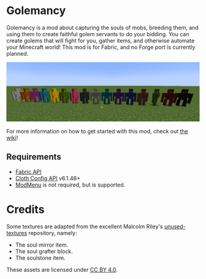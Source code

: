 # Golemancy

Golemancy is a mod about capturing the souls of mobs, breeding them, and using them to create faithful golem servants to do your bidding. You can create golems that will fight for you, gather items, and otherwise automate your Minecraft world! This mod is for Fabric, and no Forge port is currently planned.

![dyed terracotta golems](/readme/terracotta-dyed.png)

For more information on how to get started with this mod, check out [the wiki](https://github.com/emirik0l/Golemancy/wiki)!

## Requirements

- [Fabric API](https://www.curseforge.com/minecraft/mc-mods/fabric-api)
- [Cloth Config API](https://www.curseforge.com/minecraft/mc-mods/cloth-config) v6.1.48+
- [ModMenu](https://www.curseforge.com/minecraft/mc-mods/modmenu) is not required, but is supported.

# Credits

Some textures are adapted from the excellent Malcolm Riley's [unused-textures](https://github.com/malcolmriley/unused-textures) repository, namely:

* The soul mirror item.
* The soul grafter block.
* The soulstone item.

These assets are licensed under [CC BY 4.0](https://creativecommons.org/licenses/by/4.0/).